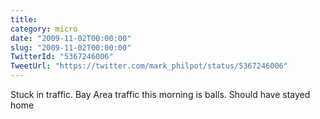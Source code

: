 ```yaml
---
title: 
category: micro
date: "2009-11-02T00:00:00"
slug: "2009-11-02T00:00:00"
TwitterId: "5367246006"
TweetUrl: "https://twitter.com/mark_philpot/status/5367246006"
---
```


Stuck in traffic. Bay Area traffic this morning is balls. Should have stayed
home
